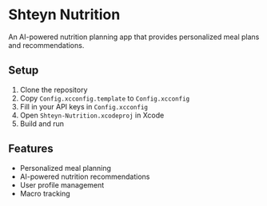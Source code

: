 # Shteyn Nutrition

An AI-powered nutrition planning app that provides personalized meal plans and recommendations.

## Setup

1. Clone the repository
2. Copy `Config.xcconfig.template` to `Config.xcconfig`
3. Fill in your API keys in `Config.xcconfig`
4. Open `Shteyn-Nutrition.xcodeproj` in Xcode
5. Build and run

## Features

- Personalized meal planning
- AI-powered nutrition recommendations
- User profile management
- Macro tracking 